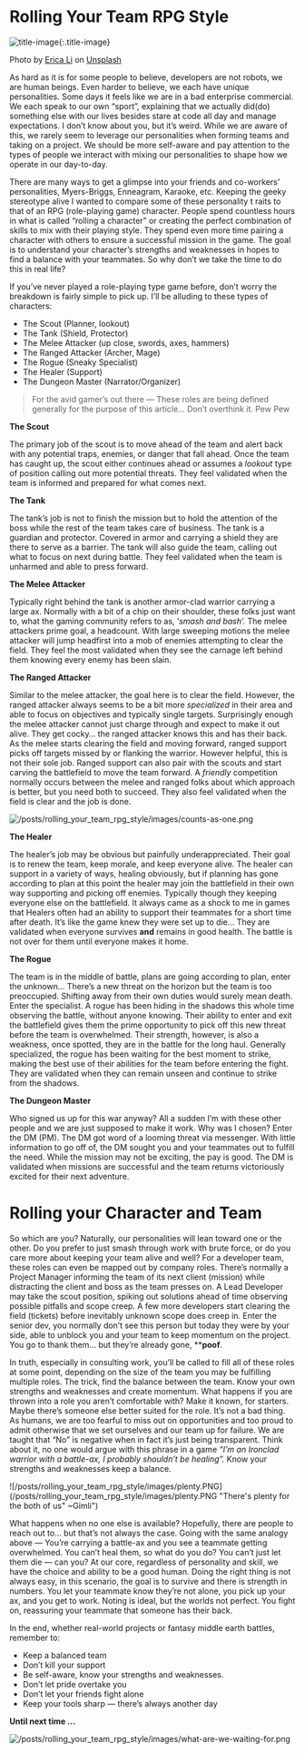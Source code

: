 
# Rolling Your Team RPG Style

![title-image](/posts/rolling_your_team_rpg_style/images/erica-li-Swd6d6M233k-unsplash.jpg){:.title-image}

Photo by [Erica Li](https://unsplash.com/@sept_pancake) on [Unsplash](https://unsplash.com/)

As hard as it is for some people to believe, developers are not robots, we are human beings. Even harder to believe, we each have unique personalities. Some days it feels like we are in a bad enterprise commercial. We each speak to our own “sport”, explaining that we actually did(do) something else with our lives besides stare at code all day and manage expectations. I don’t know about you, but it’s weird. While we are aware of this, we rarely seem to leverage our personalities when forming teams and taking on a project. We should be more self-aware and pay attention to the types of people we interact with mixing our personalities to shape how we operate in our day-to-day.

There are many ways to get a glimpse into your friends and co-workers' personalities, Myers-Briggs, Enneagram, Karaoke, etc. Keeping the geeky stereotype alive I wanted to compare some of these personality t
raits to that of an RPG (role-playing game) character. People spend countless hours in what is called “rolling a character” or creating the perfect combination of skills to mix with their playing style. They spend even more time pairing a character with others to ensure a successful mission in the game. The goal is to understand your character’s strengths and weaknesses in hopes to find a balance with your teammates. So why don’t we take the time to do this in real life?

If you’ve never played a role-playing type game before, don’t worry the breakdown is fairly simple to pick up. I’ll be alluding to these types of characters:

- The Scout (Planner, lookout)
- The Tank (Shield, Protector)
- The Melee Attacker (up close, swords, axes, hammers)
- The Ranged Attacker (Archer, Mage)
- The Rogue (Sneaky Specialist)
- The Healer (Support)
- The Dungeon Master (Narrator/Organizer)

> For the avid gamer’s out there — These roles are being defined generally for the purpose of this article… Don’t overthink it. Pew Pew

**The Scout**

The primary job of the scout is to move ahead of the team and alert back with any potential traps, enemies, or danger that fall ahead. Once the team has caught up, the scout either continues ahead or assumes a *lookout* type of position calling out more potential threats. They feel validated when the team is informed and prepared for what comes next.

**The Tank**

The tank’s job is not to finish the mission but to hold the attention of the boss while the rest of the team takes care of business. The tank is a guardian and protector. Covered in armor and carrying a shield they are there to serve as a barrier. The tank will also guide the team, calling out what to focus on next during battle. They feel validated when the team is unharmed and able to press forward.

**The Melee Attacker**

Typically right behind the tank is another armor-clad warrior carrying a large ax. Normally with a bit of a chip on their shoulder, these folks just want to, what the gaming community refers to as, ‘*smash and bash’.* The melee attackers prime goal, a headcount. With large sweeping motions the melee attacker will jump headfirst into a mob of enemies attempting to clear the field. They feel the most validated when they see the carnage left behind them knowing every enemy has been slain.

**The Ranged Attacker**

Similar to the melee attacker, the goal here is to clear the field. However, the ranged attacker always seems to be a bit more *specialized* in their area and able to focus on objectives and typically single targets. Surprisingly enough the melee attacker cannot just charge through and expect to make it out alive. They get cocky… the ranged attacker knows this and has their back. As the melee starts clearing the field and moving forward, ranged support picks off targets missed by or flanking the warrior. However helpful, this is not their sole job. Ranged support can also pair with the scouts and start carving the battlefield to move the team forward. A *friendly* competition normally occurs between the melee and ranged folks about which approach is better, but you need both to succeed. They also feel validated when the field is clear and the job is done.

![/posts/rolling_your_team_rpg_style/images/counts-as-one.png](/posts/rolling_your_team_rpg_style/images/counts-as-one.png "That still only counts as one! ~Gimli")

**The Healer**

The healer’s job may be obvious but painfully underappreciated. Their goal is to renew the team, keep morale, and keep everyone alive. The healer can support in a variety of ways, healing obviously, but if planning has gone according to plan at this point the healer may join the battlefield in their own way supporting and picking off enemies. Typically though they keeping everyone else on the battlefield. It always came as a shock to me in games that Healers often had an ability to support their teammates for a short time after death. It’s like the game knew they were set up to die… They are validated when everyone survives **and** remains in good health. The battle is not over for them until everyone makes it home.

**The Rogue**

The team is in the middle of battle, plans are going according to plan, enter the unknown… There’s a new threat on the horizon but the team is too preoccupied. Shifting away from their own duties would surely mean death. Enter the specialist. A rogue has been hiding in the shadows this whole time observing the battle, without anyone knowing. Their ability to enter and exit the battlefield gives them the prime opportunity to pick off this new threat before the team is overwhelmed. Their strength, however, is also a weakness, once spotted, they are in the battle for the long haul. Generally specialized, the rogue has been waiting for the best moment to strike, making the best use of their abilities for the team before entering the fight. They are validated when they can remain unseen and continue to strike from the shadows.

**The Dungeon Master**

Who signed us up for this war anyway? All a sudden I’m with these other people and we are just supposed to make it work. Why was I chosen? Enter the DM (PM). The DM got word of a looming threat via messenger. With little information to go off of, the DM sought you and your teammates out to fulfill the need. While the mission may not be exciting, the pay is good. The DM is validated when missions are successful and the team returns victoriously excited for their next adventure.

# **Rolling your Character and Team**

So which are you? Naturally, our personalities will lean toward one or the other. Do you prefer to just smash through work with brute force, or do you care more about keeping your team alive and well? For a developer team, these roles can even be mapped out by company roles. There’s normally a Project Manager informing the team of its next client (mission) while distracting the client and boss as the team presses on. A Lead Developer may take the scout position, spiking out solutions ahead of time observing possible pitfalls and scope creep. A few more developers start clearing the field (tickets) before inevitably unknown scope does creep in. Enter the senior dev, you normally don’t see this person but today they were by your side, able to unblock you and your team to keep momentum on the project. You go to thank them… but they’re already gone, ****poof**.

In truth, especially in consulting work, you’ll be called to fill all of these roles at some point, depending on the size of the team you may be fulfilling multiple roles. The trick, find the balance between the team. Know your own strengths and weaknesses and create momentum. What happens if you are thrown into a role you aren’t comfortable with? Make it known, for starters. Maybe there’s someone else better suited for the role. It’s not a bad thing. As humans, we are too fearful to miss out on opportunities and too proud to admit otherwise that we set ourselves and our team up for failure. We are taught that “No” is negative when in fact it’s just being transparent. Think about it, no one would argue with this phrase in a game *“I’m an Ironclad warrior with a battle-ax, I probably shouldn’t be healing”.* Know your strengths and weaknesses keep a balance.

![/posts/rolling_your_team_rpg_style/images/plenty.PNG](/posts/rolling_your_team_rpg_style/images/plenty.PNG "There's plenty for the both of us" ~Gimli")


What happens when no one else is available? Hopefully, there are people to reach out to… but that’s not always the case. Going with the same analogy above — You’re carrying a battle-ax and you see a teammate getting overwhelmed. You can’t heal them, so what do you do? You can’t just let them die — can you? At our core, regardless of personality and skill, we have the choice and ability to be a good human. Doing the right thing is not always easy, in this scenario, the goal is to survive and there is strength in numbers. You let your teammate know they’re not alone, you pick up your ax, and you get to work. Noting is ideal, but the worlds not perfect. You fight on, reassuring your teammate that someone has their back.

In the end, whether real-world projects or fantasy middle earth battles, remember to:

- Keep a balanced team
- Don’t kill your support
- Be self-aware, know your strengths and weaknesses.
- Don’t let pride overtake you
- Don’t let your friends fight alone
- Keep your tools sharp — there’s always another day

**Until next time …**

![/posts/rolling_your_team_rpg_style/images/what-are-we-waiting-for.png](/posts/rolling_your_team_rpg_style/images/what-are-we-waiting-for.png "What are we waiting for..?! ~Gimli")